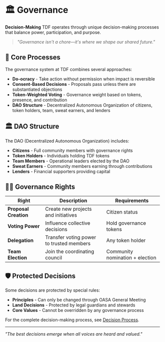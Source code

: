 # 🏛️ Governance

**Decision-Making** TDF operates through unique decision-making processes that balance power, participation, and purpose.

> *"Governance isn't a chore—it's where we shape our shared future."*

## 🔄 Core Processes

The governance system at TDF combines several approaches:

- **Do-ocracy** - Take action without permission when impact is reversible
- **Consent-Based Decisions** - Proposals pass unless there are substantiated objections
- **Token-Weighted Voting** - Governance weight based on tokens, presence, and contribution
- **DAO Structure** - Decentralized Autonomous Organization of citizens, token holders, team, sweat earners, and lenders

## 🏛️ DAO Structure

The DAO (Decentralized Autonomous Organization) includes:
- **Citizens** - Full community members with governance rights
- **Token Holders** - Individuals holding TDF tokens
- **Team Members** - Operational leaders elected by the DAO
- **Sweat Earners** - Community members earning through contributions
- **Lenders** - Financial supporters providing capital

## 🧙‍♂️ Governance Rights

| Right                 | Description                             | Requirements                    |
| --------------------- | --------------------------------------- | ------------------------------- |
| **Proposal Creation** | Create new projects and initiatives     | Citizen status                  |
| **Voting Power**      | Influence collective decisions          | Hold governance tokens          |
| **Delegation**        | Transfer voting power to trusted members | Any token holder                |
| **Team Election**     | Join the coordinating council           | Community nomination + election |

## 🛡️ Protected Decisions

Some decisions are protected by special rules:

- **Principles** - Can only be changed through OASA General Meeting
- **Land Decisions** - Protected by legal guardians and stewards
- **Core Values** - Cannot be overridden by any governance process

For the complete decision-making process, see [Decision Process](decision_process.md).

---

*"The best decisions emerge when all voices are heard and valued."*
